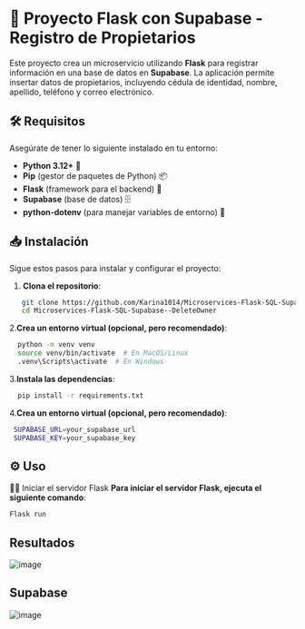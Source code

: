 # 🚀 Proyecto Flask con Supabase - Registro de Propietarios

Este proyecto crea un microservicio utilizando **Flask** para registrar información en una base de datos en **Supabase**. La aplicación permite insertar datos de propietarios, incluyendo cédula de identidad, nombre, apellido, teléfono y correo electrónico.

## 🛠 Requisitos

Asegúrate de tener lo siguiente instalado en tu entorno:

- **Python 3.12+** 🐍
- **Pip** (gestor de paquetes de Python) 📦
- **Flask** (framework para el backend) 🧪
- **Supabase** (base de datos) 🗄️
- **python-dotenv** (para manejar variables de entorno) 🔐

## 📥 Instalación

Sigue estos pasos para instalar y configurar el proyecto:

1. **Clona el repositorio**:
```bash
   git clone https://github.com/Karina1014/Microservices-Flask-SQL-Supabase--DeleteOwner.git
   cd Microservices-Flask-SQL-Supabase--DeleteOwner
 ```
2.**Crea un entorno virtual (opcional, pero recomendado)**:
 ```bash
   python -m venv venv
   source venv/bin/activate  # En MacOS/Linux
   .venv\Scripts\activate  # En Windows
 ```
3.**Instala las dependencias**:
 ```bash
   pip install -r requirements.txt
 ```
4.**Crea un entorno virtual (opcional, pero recomendado)**:
 ```bash
  SUPABASE_URL=your_supabase_url
  SUPABASE_KEY=your_supabase_key
 ```
## ⚙ Uso
🏃‍♂️ Iniciar el servidor Flask
**Para iniciar el servidor Flask, ejecuta el siguiente comando**:
 ```bash
 Flask run
 ```

## Resultados
![image](https://github.com/user-attachments/assets/efd11049-ae66-4a74-9367-136fc269962b)

## Supabase
![image](https://github.com/user-attachments/assets/d79e7ca0-3b2d-41ee-941f-bd9e52d945e9)



